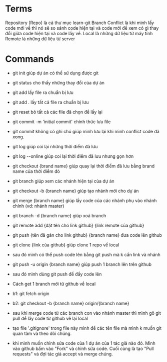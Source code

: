 # Terms

Repository (Repo) là cả thư mục learn-git
Branch
Conflict là khi mình lấy code mới về thì nó sẽ so sánh code hiện tại và code mới để xem có gì thay đổi giữa code hiện tại và code lấy về.
Local là những dữ liệu từ máy tính
Remote là những dữ liệu từ server

# Commands

- git init giúp dự án có thể sử dụng được git
- git status cho thấy những thay đổi của dự án
- git add lấy file ra chuẩn bị lưu
- git add . lấy tất cả file ra chuẩn bị lưu
- git reset bỏ tất cả các file đã chọn để lấy lại
- git commit -m 'initial commit' chính thức lưu file
- git commit không có ghi chú giúp mình lưu lại khi mình conflict code đã xong.
- git log giúp coi lại những thời điểm đã lưu
- git log --online giúp coi lại thời điểm đã lưu nhưng gọn hơn
- git checkout {brand name} giúp quay lại thời điểm đã lưu bằng brand name của thời điểm đó
- git branch giúp xem các nhánh hiện tại của dự án
- git checkout -b {branch name} giúp tạo nhánh mới cho dự án
- git merge {branch name} giúp lấy code của các nhánh phụ vào nhánh chính (vd: nhánh master)
- git branch -d {branch name} giúp xoá branch

- git remote add {đặt tên cho link github} {link remote của github}
- git push {tên đã gán cho link github} {branch name} đưa code lên github

- git clone {link của github} giúp clone 1 repo về local
- sau đó mình có thể push code lên bằng git push mà k cần link và nhánh

- git push -u origin {branch name} giúp push 1 branch lên trên github
- sau đó mình dùng git push để đẩy code lên

- Cách get 1 branch mới từ github về local
- b1: git fetch origin
- b2: git checkout -b {branch name} origin/{branch name}

- sau khi merge code từ các branch con vào nhánh master thì mình gõ git pull để lấy code từ github về lại local

- tạo file '.gitignore' trong file này mình để các tên file mà mình k muốn git quan tâm và theo dõi chúng.

- khi mình muốn chỉnh sửa code của 1 dự án của 1 tác giả nào đó. Mình vào github bấm vào "Fork" và chỉnh sửa code. Cuối cùng là tạo "Pull requests" và đợi tác giả accept và merge chúng.
